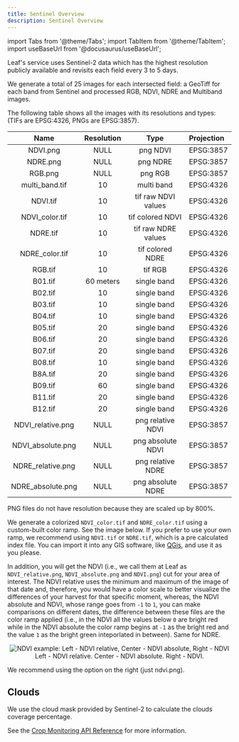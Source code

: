 ```yaml
---
title: Sentinel Overview
description: Sentinel Overview
---
```


import Tabs from '@theme/Tabs';
import TabItem from '@theme/TabItem';
import useBaseUrl from '@docusaurus/useBaseUrl';

<p align='justify'>

Leaf's service uses Sentinel-2 data which has the highest resolution publicly available
and revisits each field every 3 to 5 days.

We generate a total of 25 images for each intersected field: a GeoTiff for each
band from Sentinel and processed RGB, NDVI, NDRE and Multiband images.

The following table shows all the images with its resolutions and types:
(TIFs are EPSG:4326, PNGs are EPSG:3857).

</p>

|       Name        | Resolution |        Type         | Projection |
|:-----------------:|:----------:|:-------------------:|:-----------|
|     NDVI.png      |    NULL    |      png NDVI       | EPSG:3857  |
|     NDRE.png      |    NULL    |      png NDRE       | EPSG:3857  |
|      RGB.png      |    NULL    |       png RGB       | EPSG:3857  |
|  multi_band.tif   |     10     |     multi band      | EPSG:4326  |
|     NDVI.tif      |     10     | tif raw NDVI values | EPSG:4326  |
|  NDVI_color.tif   |     10     |  tif colored NDVI   | EPSG:4326  |
|     NDRE.tif      |     10     | tif raw NDRE values | EPSG:4326  |
|  NDRE_color.tif   |     10     |  tif colored NDRE   | EPSG:4326  |
|      RGB.tif      |     10     |       tif RGB       | EPSG:4326  |
|      B01.tif      | 60 meters  |     single band     | EPSG:4326  |
|      B02.tif      |     10     |     single band     | EPSG:4326  |
|      B03.tif      |     10     |     single band     | EPSG:4326  |
|      B04.tif      |     10     |     single band     | EPSG:4326  |
|      B05.tif      |     20     |     single band     | EPSG:4326  |
|      B06.tif      |     20     |     single band     | EPSG:4326  |
|      B07.tif      |     20     |     single band     | EPSG:4326  |
|      B08.tif      |     10     |     single band     | EPSG:4326  |
|      B8A.tif      |     20     |     single band     | EPSG:4326  |
|      B09.tif      |     60     |     single band     | EPSG:4326  |
|      B11.tif      |     20     |     single band     | EPSG:4326  |
|      B12.tif      |     20     |     single band     | EPSG:4326  |
| NDVI_relative.png |    NULL    |  png relative NDVI  | EPSG:3857  |
| NDVI_absolute.png |    NULL    |  png absolute NDVI  | EPSG:3857  |
| NDRE_relative.png |    NULL    |  png relative NDRE  | EPSG:3857  |
| NDRE_absolute.png |    NULL    |  png absolute NDRE  | EPSG:3857  |

<p align='justify'>

PNG files do not have resolution because they are scaled up by 800%.

We generate a colorized `NDVI_color.tif`  and `NDRE_color.tif`  using a custom-built color ramp. See
the image below. If you prefer to use your own ramp, we recommend using `NDVI.tif`  or `NDRE.tif`,
which is a pre calculated index file. You can import it into any GIS software,
like [QGis][4], and use it as you please.

In addition, you will get the NDVI (i.e., we call them at Leaf as `NDVI_relative.png`, `NDVI_absolute.png` 
and `NDVI.png`) cut for your area of interest. The NDVI relative uses the minimum and maximum of the image of that 
date and, therefore, you would have a color scale to better visualize the differences of your harvest for that 
specific moment, whereas, the NDVI absolute and NDVI, whose range goes from `-1`  to `1`, you can make comparisons 
on different dates, the difference between these files are the color ramp applied (i.e., in the NDVI all the values 
below `0`  are bright red while in the NDVI absolute the color ramp begins at `-1` as the bright red and the value `1` 
as the bright green inteporlated in between). Same for NDRE.

</p>

<div align="center">
    <img alt="NDVI example: Left - NDVI relative, Center - NDVI absolute, Right - NDVI" src={useBaseUrl('img/ndvi_files.png')} />
</div>

<div align="center">
Left - NDVI relative. Center - NDVI absolute. Right - NDVI.
</div>


We recommend using the option on the right (just ndvi.png).

## Clouds

We use the cloud mask provided by Sentinel-2 to calculate the clouds coverage percentage. 


See the [Crop Monitoring API Reference][crop_monitoring_endpoints] for more information.

[crop_monitoring_endpoints]: crop_monitoring_endpoints.md
[4]: https://www.qgis.org/en/site/